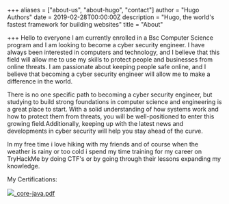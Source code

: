 +++
aliases = ["about-us", "about-hugo", "contact"]
author = "Hugo Authors"
date = 2019-02-28T00:00:00Z
description = "Hugo, the world's fastest framework for building websites"
title = "About"

+++
Hello to everyone I am currently enrolled in a Bsc Computer Science program and I am looking to become a cyber security engineer. I have always been interested in computers and technology, and I believe that this field will allow me to use my skills to protect people and businesses from online threats. I am passionate about keeping people safe online, and I believe that becoming a cyber security engineer will allow me to make a difference in the world.

There is no one specific path to becoming a cyber security engineer, but studying to build strong foundations in computer science and engineering is a great place to start. With a solid understanding of how systems work and how to protect them from threats, you will be well-positioned to enter this growing field.Additionally, keeping up with the latest news and developments in cyber security will help you stay ahead of the curve.

In my free time i love hiking with my friends and of course when the weather is rainy or too cold i spend my time training for my career on TryHackMe by doing CTF's or by going through their lessons expanding my knowledge.

My Certifications:

![](/uploads/thm-qhxj0dddpe.png)[_core-java.pdf](/uploads/_core-java.pdf "_core-java.pdf")